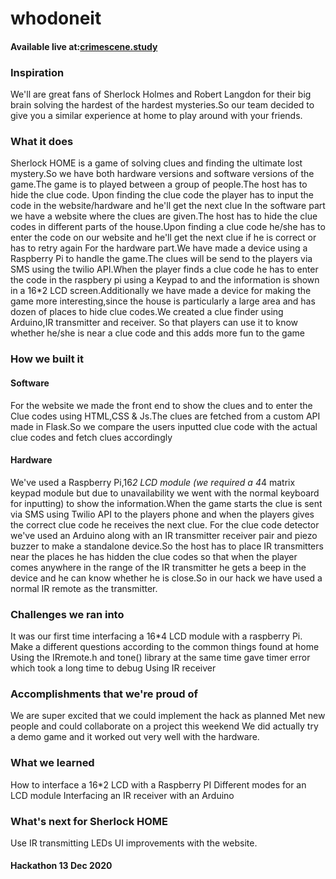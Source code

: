 # whodoneit
#### Available live at:[crimescene.study](https://crimescene.study/)
### Inspiration
We'll are great fans of Sherlock Holmes and Robert Langdon for their big brain solving the hardest of the hardest mysteries.So our team decided to give you a similar experience at home to play around with your friends.

### What it does
Sherlock HOME is a game of solving clues and finding the ultimate lost mystery.So we have both hardware versions and software versions of the game.The game is to played between a group of people.The host has to hide the clue code. Upon finding the clue code the player has to input the code in the website/hardware and he'll get the next clue
In the software part we have a website where the clues are given.The host has to hide the clue codes in different parts of the house.Upon finding a clue code he/she has to enter the code on our website and he'll get the next clue if he is correct or has to retry again
For the hardware part.We have made a device using a Raspberry Pi to handle the game.The clues will be send to the players via SMS using the twilio API.When the player finds a clue code he has to enter the code in the raspbery pi using a Keypad to and the information is shown in a 16*2 LCD screen.Additionally we have made a device for making the game more interesting,since the house is particularly a large area and has dozen of places to hide clue codes.We created a clue finder using Arduino,IR transmitter and receiver. So that players can use it to know whether he/she is near a clue code and this adds more fun to the game

### How we built it
#### Software
For the website we made the front end to show the clues and to enter the Clue codes using HTML,CSS & Js.The clues are fetched from a custom API made in Flask.So we compare the users inputted clue code with the actual clue codes and fetch clues accordingly
#### Hardware
We've used a Raspberry Pi,16*2 LCD module (we required a 4*4 matrix keypad module but due to unavailability we went with the normal keyboard for inputting) to show the information.When the game starts the clue is sent via SMS using Twilio API to the players phone and when the players gives the correct clue code he receives the next clue. For the clue code detector we've used an Arduino along with an IR transmitter receiver pair and piezo buzzer to make a standalone device.So the host has to place IR transmitters near the places he has hidden the clue codes so that when the player comes anywhere in the range of the IR transmitter he gets a beep in the device and he can know whether he is close.So in our hack we have used a normal IR remote as the transmitter.
### Challenges we ran into
It was our first time interfacing a 16*4 LCD module with a raspberry Pi.
Make a different questions according to the common things found at home
Using the IRremote.h and tone() library at the same time gave timer error which took a long time to debug
Using IR receiver
### Accomplishments that we're proud of
We are super excited that we could implement the hack as planned
Met new people and could collaborate on a project this weekend
We did actually try a demo game and it worked out very well with the hardware.
### What we learned
How to interface a 16*2 LCD with a Raspberry PI
Different modes for an LCD module
Interfacing an IR receiver with an Arduino
### What's next for Sherlock HOME
Use IR transmitting LEDs
UI improvements with the website.

#### Hackathon  13 Dec 2020
